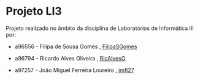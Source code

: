 # Projeto LI3

Projeto realizado no âmbito da disciplina de Laboratórios de Informática III por:

- a96556 - Filipa de Sousa Gomes , [FilipaSGomes](https://github.com/FilipaSGomes) 

- a96794 - Ricardo Alves Oliveira , [RicAlvesO](https://github.com/RicAlvesO) 

- a97257 - João Miguel Ferreira Loureiro , [jmfl27](https://github.com/jmfl27) 
